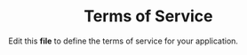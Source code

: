 <!-- sub-modules -->
<h1 align="center">Terms of Service</h1>

Edit this **file** to define the terms of service for your application.